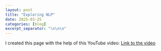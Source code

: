 ```yaml
---
layout: post
title: "Exploring NLP"
date: 2025-03-25
categories: [blog]
excerpt_separator: "\n\n\n"
---
```


I created this page with the help of this YouTube video:
[Link to the video](https://www.youtube.com/watch?v=qZsgPgGdOzQ&t=1339s)

